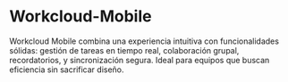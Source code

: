 # Workcloud-Mobile
Workcloud Mobile combina una experiencia intuitiva con funcionalidades sólidas: gestión de tareas en tiempo real, colaboración grupal, recordatorios, y sincronización segura. Ideal para equipos que buscan eficiencia sin sacrificar diseño.
